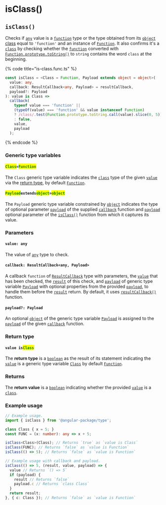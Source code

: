 # isClass()

## `isClass()`

Checks if [`any`](https://www.typescriptlang.org/docs/handbook/2/everyday-types.html#any) value is a [`function`](https://developer.mozilla.org/en-US/docs/Web/JavaScript/Reference/Global\_Objects/Function) type or the type obtained from its [`object` class](https://developer.mozilla.org/en-US/docs/Web/JavaScript/Reference/Global\_Objects/Object/toString#using\_tostring\_to\_detect\_object\_class) equal to `'function'` and an instance of [`Function`](https://developer.mozilla.org/en-US/docs/Web/JavaScript/Guide/Functions). It also confirms it's a [`class`](https://developer.mozilla.org/en-US/docs/Web/HTML/Global\_attributes/class) by checking whether the [`function`](https://developer.mozilla.org/en-US/docs/Web/JavaScript/Reference/Global\_Objects/Function) converted with [`Function.prototype.toString()`](https://developer.mozilla.org/en-US/docs/Web/JavaScript/Reference/Global\_Objects/Function/toString) to `string` contains the word `class` at the beginning.

{% code title="is-class.func.ts" %}
```typescript
const isClass = <Class = Function, Payload extends object = object>(
  value: any,
  callback: ResultCallback<any, Payload> = resultCallback,
  payload?: Payload
): value is Class =>
  callback(
    typeof value === 'function' ||
    (typeOf(value) === 'function' && value instanceof Function)
    ? /class/.test(Function.prototype.toString.call(value).slice(0, 5))
    : false,
    value,
    payload
  );
```
{% endcode %}

### Generic type variables

#### <mark style="color:green;">**`Class`**</mark>**`=`**<mark style="color:green;">**`Function`**</mark>

The `Class` generic type variable indicates the [`class`](https://developer.mozilla.org/en-US/docs/Web/HTML/Global\_attributes/class) type of the given [`value`](isclass.md#value-any) via the [return type](isclass.md#return-type), by default [`Function`](https://developer.mozilla.org/en-US/docs/Web/JavaScript/Reference/Global\_Objects/Function).

#### <mark style="color:green;">**`Payload`**</mark>**`extends`**<mark style="color:green;">**`object`**</mark>**`=`**<mark style="color:green;">**`object`**</mark>

The `Payload` generic type variable constrained by [`object`](https://www.typescriptlang.org/docs/handbook/basic-types.html#object) indicates the type of optional parameter [`payload`](../types/resultcallback.md#payload-payload) of the supplied [`callback`](isclass.md#callback-resultcallback-less-than-any-payload-greater-than) function and [`payload`](isclass.md#payload-payload) optional parameter of the [`isClass()`](isclass.md#isclass) function from which it captures its value.

### Parameters

#### `value: any`

The value of [`any`](https://www.typescriptlang.org/docs/handbook/2/everyday-types.html#any) type to check.

#### `callback: ResultCallback<any, Payload>`

A callback `function` of [`ResultCallback`](../types/resultcallback.md) type with parameters, the [`value`](isclass.md#value-any) that has been checked, the [`result`](../types/resultcallback.md#result-boolean) of this check, and [`payload`](../types/resultcallback.md#payload-payload) of generic type variable [`Payload`](isclass.md#payloadextendsobject) with optional properties from the provided [`payload`](isclass.md#payload-payload), to handle them before the [`result`](../types/resultcallback.md#result-boolean) return. By default, it uses [`resultCallback()`](../helper/resultcallback.md) function.

#### `payload?: Payload`

An optional [`object`](https://developer.mozilla.org/en-US/docs/Web/JavaScript/Reference/Global\_Objects/Object) of the generic type variable [`Payload`](isclass.md#payloadextendsobject-object) is assigned to the [`payload`](../types/resultcallback.md#payload-payload) of the given [`callback`](isclass.md#callback-resultcallback-less-than-any-payload-greater-than) function.

### Return type

#### `value is`<mark style="color:green;">`Class`</mark>

The **return type** is a [`boolean`](https://www.typescriptlang.org/docs/handbook/basic-types.html#boolean) as the result of its statement indicating the [`value`](isclass.md#value-any) is a generic type variable [`Class`](isclass.md#class-function) by default [`Function`](https://developer.mozilla.org/en-US/docs/Web/JavaScript/Guide/Functions).

### Returns

The **return value** is a [`boolean`](https://developer.mozilla.org/en-US/docs/Web/JavaScript/Reference/Global\_Objects/Boolean) indicating whether the provided [`value`](isclass.md#value-any) is a [`class`](https://developer.mozilla.org/en-US/docs/Web/HTML/Global\_attributes/class).

### Example usage

```typescript
// Example usage.
import { isClass } from '@angular-package/type';

class Class { x = 5; }
const FUNC = (x: number): any => x + 5;

isClass<Class>(Class); // Returns `true` as `value is Class`
isClass(FUNC); // Returns `false` as `value is Function`
isClass(() => 5); // Returns `false` as `value is Function`

// Example usage with callback and payload.
isClass(() => 5, (result, value, payload) => {
  value // Returns `() => 5`
  if (payload) {
    result // Returns `false`
    payload.c // Returns `class Class`
  }
  return result;
}, { c: Class }); // Returns `false` as `value is Function`
```
